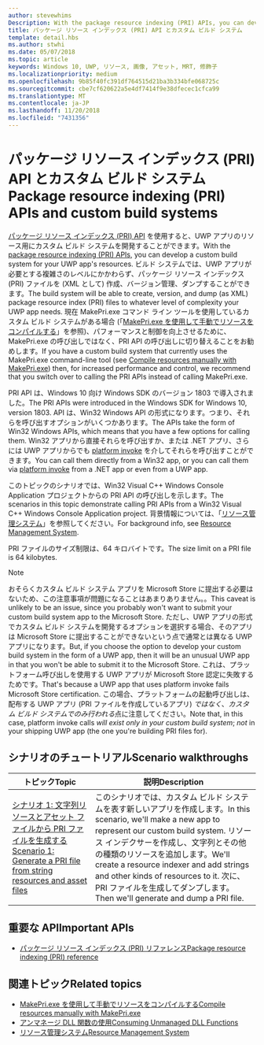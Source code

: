 ```yaml
---
author: stevewhims
Description: With the package resource indexing (PRI) APIs, you can develop a custom build system for your UWP app's resources. The build system will be able to create, version, and dump PRI files to whatever level of complexity your UWP app needs.
title: パッケージ リソース インデックス (PRI) API とカスタム ビルド システム
template: detail.hbs
ms.author: stwhi
ms.date: 05/07/2018
ms.topic: article
keywords: Windows 10, UWP, リソース, 画像, アセット, MRT, 修飾子
ms.localizationpriority: medium
ms.openlocfilehash: 9b85f40fc391df764515d21ba3b334bfe068725c
ms.sourcegitcommit: cbe7cf620622a5e4df7414f9e38dfecec1cfca99
ms.translationtype: MT
ms.contentlocale: ja-JP
ms.lasthandoff: 11/20/2018
ms.locfileid: "7431356"
---
```

# <a name="package-resource-indexing-pri-apis-and-custom-build-systems"></a><span data-ttu-id="1463e-103">パッケージ リソース インデックス (PRI) API とカスタム ビルド システム</span><span class="sxs-lookup"><span data-stu-id="1463e-103">Package resource indexing (PRI) APIs and custom build systems</span></span>
<span data-ttu-id="1463e-104">[パッケージ リソース インデックス (PRI) API](https://msdn.microsoft.com/library/windows/desktop/mt845690) を使用すると、UWP アプリのリソース用にカスタム ビルド システムを開発することができます。</span><span class="sxs-lookup"><span data-stu-id="1463e-104">With the [package resource indexing (PRI) APIs](https://msdn.microsoft.com/library/windows/desktop/mt845690), you can develop a custom build system for your UWP app's resources.</span></span> <span data-ttu-id="1463e-105">ビルド システムでは、UWP アプリが必要とする複雑さのレベルにかかわらず、パッケージ リソース インデックス (PRI) ファイルを (XML として) 作成、バージョン管理、ダンプすることができます。</span><span class="sxs-lookup"><span data-stu-id="1463e-105">The build system will be able to create, version, and dump (as XML) package resource index (PRI) files to whatever level of complexity your UWP app needs.</span></span> <span data-ttu-id="1463e-106">現在 MakePri.exe コマンド ライン ツールを使用しているカスタム ビルド システムがある場合 (「[MakePri.exe を使用して手動でリソースをコンパイルする](makepri-exe-command-options.md)」を参照)、パフォーマンスと制御を向上させるために、MakePri.exe の呼び出しではなく、PRI API の呼び出しに切り替えることをお勧めします。</span><span class="sxs-lookup"><span data-stu-id="1463e-106">If you have a custom build system that currently uses the MakePri.exe command-line tool (see [Compile resources manually with MakePri.exe](makepri-exe-command-options.md)) then, for increased performance and control, we recommend that you switch over to calling the PRI APIs instead of calling MakePri.exe.</span></span>

<span data-ttu-id="1463e-107">PRI API は、Windows 10 向け Windows SDK のバージョン 1803 で導入されました。</span><span class="sxs-lookup"><span data-stu-id="1463e-107">The PRI APIs were introduced in the Windows SDK for Windows 10, version 1803.</span></span> <span data-ttu-id="1463e-108">API は、Win32 Windows API の形式になります。つまり、それらを呼び出すオプションがいくつかあります。</span><span class="sxs-lookup"><span data-stu-id="1463e-108">The APIs take the form of Win32 Windows APIs, which means that you have a few options for calling them.</span></span> <span data-ttu-id="1463e-109">Win32 アプリから直接それらを呼び出すか、または .NET アプリ、さらには UWP アプリからでも [platform invoke](/dotnet/framework/interop/consuming-unmanaged-dll-functions?branch=live) を介してそれらを呼び出すことができます。</span><span class="sxs-lookup"><span data-stu-id="1463e-109">You can call them directly from a Win32 app, or you can call them via [platform invoke](/dotnet/framework/interop/consuming-unmanaged-dll-functions?branch=live) from a .NET app or even from a UWP app.</span></span>

<span data-ttu-id="1463e-110">このトピックのシナリオでは、Win32 Visual C++ Windows Console Application プロジェクトからの PRI API の呼び出しを示します。</span><span class="sxs-lookup"><span data-stu-id="1463e-110">The scenarios in this topic demonstrate calling PRI APIs from a Win32 Visual C++ Windows Console Application project.</span></span> <span data-ttu-id="1463e-111">背景情報については、「[リソース管理システム](resource-management-system.md)」を参照してください。</span><span class="sxs-lookup"><span data-stu-id="1463e-111">For background info, see [Resource Management System](resource-management-system.md).</span></span>

<span data-ttu-id="1463e-112">PRI ファイルのサイズ制限は、64 キロバイトです。</span><span class="sxs-lookup"><span data-stu-id="1463e-112">The size limit on a PRI file is 64 kilobytes.</span></span>

> [!NOTE]
> <span data-ttu-id="1463e-113">おそらくカスタム ビルド システム アプリを Microsoft Store に提出する必要はないため、この注意事項が問題になることはあまりありません。。</span><span class="sxs-lookup"><span data-stu-id="1463e-113">This caveat is unlikely to be an issue, since you probably won't want to submit your custom build system app to the Microsoft Store.</span></span> <span data-ttu-id="1463e-114">ただし、UWP アプリの形式でカスタム ビルド システムを開発するオプションを選択する場合、そのアプリは Microsoft Store に提出することができないという点で通常とは異なる UWP アプリになります。</span><span class="sxs-lookup"><span data-stu-id="1463e-114">But, if you choose the option to develop your custom build system in the form of a UWP app, then it will be an unusual UWP app in that you won't be able to submit it to the Microsoft Store.</span></span> <span data-ttu-id="1463e-115">これは、プラットフォーム呼び出しを使用する UWP アプリが Microsoft Store 認定に失敗するためです。</span><span class="sxs-lookup"><span data-stu-id="1463e-115">That's because a UWP app that uses platform invoke fails Microsoft Store certification.</span></span> <span data-ttu-id="1463e-116">この場合、プラットフォームの起動呼び出しは、配布する UWP アプリ (PRI ファイルを作成しているアプリ) *ではなく*、*カスタム ビルド システムでのみ行われる*点に注意してください。</span><span class="sxs-lookup"><span data-stu-id="1463e-116">Note that, in this case, platform invoke calls *will exist only in your custom build system*; *not* in your shipping UWP app (the one you're building PRI files for).</span></span>

## <a name="scenario-walkthroughs"></a><span data-ttu-id="1463e-117">シナリオのチュートリアル</span><span class="sxs-lookup"><span data-stu-id="1463e-117">Scenario walkthroughs</span></span>
|<span data-ttu-id="1463e-118">トピック</span><span class="sxs-lookup"><span data-stu-id="1463e-118">Topic</span></span>|<span data-ttu-id="1463e-119">説明</span><span class="sxs-lookup"><span data-stu-id="1463e-119">Description</span></span>|
|-|-|
|[<span data-ttu-id="1463e-120">シナリオ 1: 文字列リソースとアセット ファイルから PRI ファイルを生成する</span><span class="sxs-lookup"><span data-stu-id="1463e-120">Scenario 1: Generate a PRI file from string resources and asset files</span></span>](pri-apis-scenario-1.md)|<span data-ttu-id="1463e-121">このシナリオでは、カスタム ビルド システムを表す新しいアプリを作成します。</span><span class="sxs-lookup"><span data-stu-id="1463e-121">In this scenario, we'll make a new app to represent our custom build system.</span></span> <span data-ttu-id="1463e-122">リソース インデクサーを作成し、文字列とその他の種類のリソースを追加します。</span><span class="sxs-lookup"><span data-stu-id="1463e-122">We'll create a resource indexer and add strings and other kinds of resources to it.</span></span> <span data-ttu-id="1463e-123">次に、PRI ファイルを生成してダンプします。</span><span class="sxs-lookup"><span data-stu-id="1463e-123">Then we'll generate and dump a PRI file.</span></span>|

## <a name="important-apis"></a><span data-ttu-id="1463e-124">重要な API</span><span class="sxs-lookup"><span data-stu-id="1463e-124">Important APIs</span></span>
* [<span data-ttu-id="1463e-125">パッケージ リソース インデックス (PRI) リファレンス</span><span class="sxs-lookup"><span data-stu-id="1463e-125">Package resource indexing (PRI) reference</span></span>](https://msdn.microsoft.com/library/windows/desktop/mt845690)

## <a name="related-topics"></a><span data-ttu-id="1463e-126">関連トピック</span><span class="sxs-lookup"><span data-stu-id="1463e-126">Related topics</span></span>
* [<span data-ttu-id="1463e-127">MakePri.exe を使用して手動でリソースをコンパイルする</span><span class="sxs-lookup"><span data-stu-id="1463e-127">Compile resources manually with MakePri.exe</span></span>](makepri-exe-command-options.md)
* [<span data-ttu-id="1463e-128">アンマネージ DLL 関数の使用</span><span class="sxs-lookup"><span data-stu-id="1463e-128">Consuming Unmanaged DLL Functions</span></span>](/dotnet/framework/interop/consuming-unmanaged-dll-functions?branch=live)
* [<span data-ttu-id="1463e-129">リソース管理システム</span><span class="sxs-lookup"><span data-stu-id="1463e-129">Resource Management System</span></span>](resource-management-system.md)
